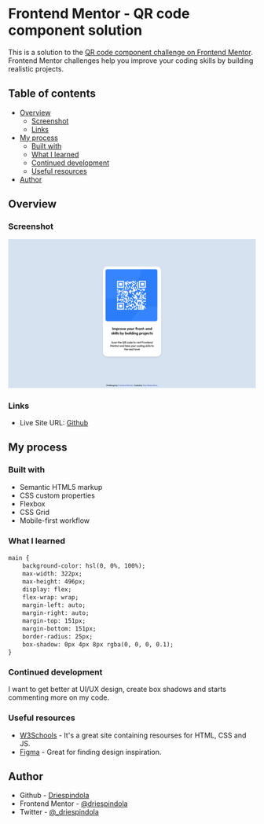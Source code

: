 # Frontend Mentor - QR code component solution

This is a solution to the [QR code component challenge on Frontend Mentor](https://www.frontendmentor.io/challenges/qr-code-component-iux_sIO_H). Frontend Mentor challenges help you improve your coding skills by building realistic projects. 

## Table of contents

- [Overview](#overview)
  - [Screenshot](#screenshot)
  - [Links](#links)
- [My process](#my-process)
  - [Built with](#built-with)
  - [What I learned](#what-i-learned)
  - [Continued development](#continued-development)
  - [Useful resources](#useful-resources)
- [Author](#author)

## Overview

### Screenshot

![](images/screenshot.png)


### Links

- Live Site URL: [Github](https://driespindola.github.io/Frontend-Mentor-Challenge-QR-Code-Using-HTML-and-CSS/)

## My process

### Built with

- Semantic HTML5 markup
- CSS custom properties
- Flexbox
- CSS Grid
- Mobile-first workflow

### What I learned


```
main {
    background-color: hsl(0, 0%, 100%);
    max-width: 322px;
    max-height: 496px;
    display: flex;
    flex-wrap: wrap;
    margin-left: auto;
    margin-right: auto;
    margin-top: 151px;
    margin-bottom: 151px;
    border-radius: 25px;
    box-shadow: 0px 4px 8px rgba(0, 0, 0, 0.1);
}
```

### Continued development

I want to get better at UI/UX design, create box shadows and starts commenting more on my code.


### Useful resources

- [W3Schools](https://www.w3schools.com) - It's a great site containing resourses for HTML, CSS and JS.
- [Figma](https://www.figma.com/) - Great for finding design inspiration.


## Author

- Github - [Driespindola](https://www.your-site.com)
- Frontend Mentor - [@driespindola](https://www.frontendmentor.io/profile/driespindola)
- Twitter - [@_driespindola](https://twitter.com/_driespindola)
